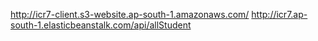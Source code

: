 http://icr7-client.s3-website.ap-south-1.amazonaws.com/
http://icr7.ap-south-1.elasticbeanstalk.com/api/allStudent
